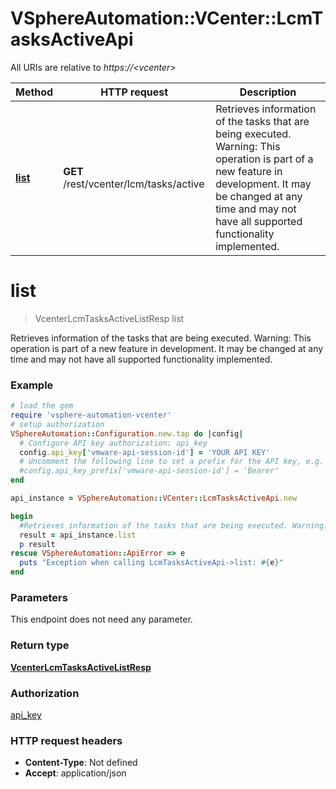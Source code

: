 # VSphereAutomation::VCenter::LcmTasksActiveApi

All URIs are relative to *https://&lt;vcenter&gt;*

Method | HTTP request | Description
------------- | ------------- | -------------
[**list**](LcmTasksActiveApi.md#list) | **GET** /rest/vcenter/lcm/tasks/active | Retrieves information of the tasks that are being executed. Warning: This operation is part of a new feature in development. It may be changed at any time and may not have all supported functionality implemented.


# **list**
> VcenterLcmTasksActiveListResp list

Retrieves information of the tasks that are being executed. Warning: This operation is part of a new feature in development. It may be changed at any time and may not have all supported functionality implemented.

### Example
```ruby
# load the gem
require 'vsphere-automation-vcenter'
# setup authorization
VSphereAutomation::Configuration.new.tap do |config|
  # Configure API key authorization: api_key
  config.api_key['vmware-api-session-id'] = 'YOUR API KEY'
  # Uncomment the following line to set a prefix for the API key, e.g. 'Bearer' (defaults to nil)
  #config.api_key_prefix['vmware-api-session-id'] = 'Bearer'
end

api_instance = VSphereAutomation::VCenter::LcmTasksActiveApi.new

begin
  #Retrieves information of the tasks that are being executed. Warning: This operation is part of a new feature in development. It may be changed at any time and may not have all supported functionality implemented.
  result = api_instance.list
  p result
rescue VSphereAutomation::ApiError => e
  puts "Exception when calling LcmTasksActiveApi->list: #{e}"
end
```

### Parameters
This endpoint does not need any parameter.

### Return type

[**VcenterLcmTasksActiveListResp**](VcenterLcmTasksActiveListResp.md)

### Authorization

[api_key](../README.md#api_key)

### HTTP request headers

 - **Content-Type**: Not defined
 - **Accept**: application/json



